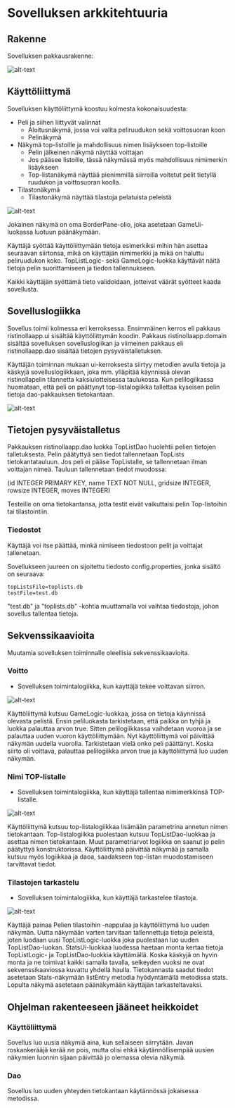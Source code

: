 # Sovelluksen arkkitehtuuria

## Rakenne

 Sovelluksen pakkausrakenne:

 ![alt-text](https://raw.githubusercontent.com/elmanevala/ot-harjoitustyo/master/dokumentaatio/pakkausrakenne.jpg)

## Käyttöliittymä

 Sovelluksen käyttöliittymä koostuu kolmesta kokonaisuudesta:
 * Peli ja siihen liittyvät valinnat
	* Aloitusnäkymä, jossa voi valita peliruudukon sekä voittosuoran koon
	* Pelinäkymä
 * Näkymä top-listoille ja mahdollisuus nimen lisäykseen top-listoille
	* Pelin jälkeinen näkymä näyttää voittajan
	* Jos pääsee listoille, tässä näkymässä myös mahdollisuus nimimerkin lisäykseen
	* Top-listanäkymä näyttää pienimmillä siirroilla voitetut pelit tietyllä ruudukon ja voittosuoran koolla.
 * Tilastonäkymä
	* Tilastonäkymä näyttää tilastoja pelatuista peleistä

![alt-text](https://raw.githubusercontent.com/elmanevala/ot-harjoitustyo/master/dokumentaatio/kayttoliittyma.jpg)
 
 Jokainen näkymä on oma BorderPane-olio, joka asetetaan GameUi-luokassa luotuun päänäkymään.

 Käyttäjä syöttää käyttöliittymään tietoja esimerkiksi mihin hän asettaa seuraavan siirtonsa, mikä on käyttäjän nimimerkki ja mikä on haluttu peliruudukon koko.
 TopListLogic- sekä GameLogic-luokka käyttävät näitä tietoja pelin suorittamiseen ja tiedon tallennukseen. 

 Kaikki käyttäjän syöttämä tieto validoidaan, jotteivat väärät syötteet kaada sovellusta.

## Sovelluslogiikka

 Sovellus toimii kolmessa eri kerroksessa. Ensimmäinen kerros eli pakkaus ristinollaapp.ui sisältää käyttöliittymän koodin. Pakkaus ristinollaapp.domain sisältää sovelluksen sovelluslogiikan
 ja viimeinen pakkaus eli ristinollaapp.dao sisältää tietojen pysyväistalletuksen.

 Käyttäjän toiminnan mukaan ui-kerroksesta siirtyy metodien avulla tietoja ja käskyjä sovelluslogiikkaan, joka mm. ylläpitää käynnissä olevan ristinollapelin tilannetta kaksiulotteisessa taulukossa. Kun pelilogiikassa huomataan, että peli 
 on päättynyt top-listalogiikka tallettaa kyseisen pelin tietoja dao-pakkauksen tietokantaan. 

![alt-text](https://raw.githubusercontent.com/elmanevala/ot-harjoitustyo/master/dokumentaatio/luokkapakkauskaavioUusi.jpg)

## Tietojen pysyväistalletus

 Pakkauksen ristinollaapp.dao luokka TopListDao huolehtii pelien tietojen talletuksesta.
 Pelin päätyttyä sen tiedot tallennetaan TopLists tietokantatauluun. Jos peli ei pääse TopListalle, se tallennetaan ilman voittajan nimeä. Tauluun tallennetaan tiedot muodossa:

 (id INTEGER PRIMARY KEY, name TEXT NOT NULL, gridsize INTEGER, rowsize INTEGER, moves INTEGER)

 Testeille on oma tietokantansa, jotta testit eivät vaikuttaisi pelin Top-listoihin tai tilastointiin.

### Tiedostot

 Käyttäjä voi itse päättää, minkä nimiseen tiedostoon pelit ja voittajat tallenetaan.

 Sovellukseen juureen on sijoitettu tiedosto config.properties, jonka sisältö on seuraava:

 ```
 topListsFile=toplists.db
 testFile=test.db
 ```

 "test.db" ja "toplists.db" -kohtia muuttamalla voi vaihtaa tiedostoja, johon sovellus tallentaa tietoja.

## Sekvenssikaavioita

 Muutamia sovelluksen toiminnalle oleellisia sekvenssikaavioita.

### Voitto

* Sovelluksen toimintalogiikka, kun kayttäjä tekee voittavan siirron.

![alt-text](https://raw.githubusercontent.com/elmanevala/ot-harjoitustyo/master/dokumentaatio/voitonSekvenssikkaavio.png)

Käyttöliittymä kutsuu GameLogic-luokkaa, jossa on tietoja käynnissä olevasta pelistä. Ensin peliluokasta tarkistetaan, että paikka on tyhjä ja luokka palauttaa arvon true. Sitten pelilogiikkassa vaihdetaan vuoroa ja se palauttaa uuden vuoron käyttöliittymään. Nyt käyttöliittymä voi päivittää näkymän uudella vuorolla. Tarkistetaan vielä onko peli päättänyt. Koska siirto oli voittava, palauttaa pelilogiikka arvon true ja käyttöliittymä luo uuden näkymän.

### Nimi TOP-listalle

* Sovelluksen toimintalogiikka, kun käyttäjä tallentaa nimimerkkinsä TOP-listalle.

![alt-text](https://raw.githubusercontent.com/elmanevala/ot-harjoitustyo/master/dokumentaatio/nimenTallennusSekvenssikkaavio.png)

Käyttöliittymä kutsuu top-listalogiikkaa lisämään parametrina annetun nimen tietokantaan. Top-listalogiikka puolestaan kutsuu TopListDao-luokkaa ja asettaa nimen tietokantaan. Muut parametriarvot logiikka on saanut jo
pelin päätyttyä konstruktorissa. Käyttöliittymä päivittää näkymää ja samalla kutsuu myös logiikkaa ja daoa, saadakseen top-listan muodostamiseen tarvittavat tiedot.

### Tilastojen tarkastelu

* Sovelluksen toimintalogiikka, kun käyttäjä tarkastelee tilastoja.

![alt-text](https://raw.githubusercontent.com/elmanevala/ot-harjoitustyo/master/dokumentaatio/tilastonakymaSekvenssikaavio.png)

Käyttäjä painaa Pelien tilastoihin -nappulaa ja käyttöliittymä luo uuden näkymän. Uutta näkymään varten tarvitaan tallennettuja tietoja peleistä, joten luodaan uusi TopListLogic-luokka joka puolestaan luo uuden
TopListDao-luokan. StatsUi-luokkaa luodessa haetaan monta kertaa tietoja TopListLogic- ja TopListDao-luokkia käyttämällä. Koska käskyjä on hyvin monta ja ne toimivat kaikki samalla tavalla, selkeyden vuoksi ne ovat sekvenssikaaviossa kuvattu yhdellä haulla. Tietokannasta saadut tiedot asetetaan Stats-näkymään listEntry metodia hyödyntämällä metodissa stats. Lopulta näkymä asetetaan päänäkymään käyttäjän tarkasteltavaksi.


## Ohjelman rakenteeseen jääneet heikkoidet

### Käyttöliittymä

 Sovellus luo uusia näkymiä aina, kun sellaiseen siirrytään. Javan roskankerääjä kerää ne pois, mutta olisi ehkä käytännöllisempää uusien näkymien luonnin sijaan päivittää jo olemassa olevia näkymiä.

### Dao  
 Sovellus luo uuden yhteyden tietokantaan käytännössä jokaisessa metodissa.
